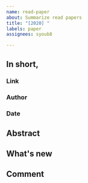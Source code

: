 ```yaml
---
name: read-paper
about: Summarize read papers
title: "[2020] "
labels: paper
assignees: syoub8

---
```


## In short,
### Link
### Author
### Date
## Abstract
## What's new
## Comment
